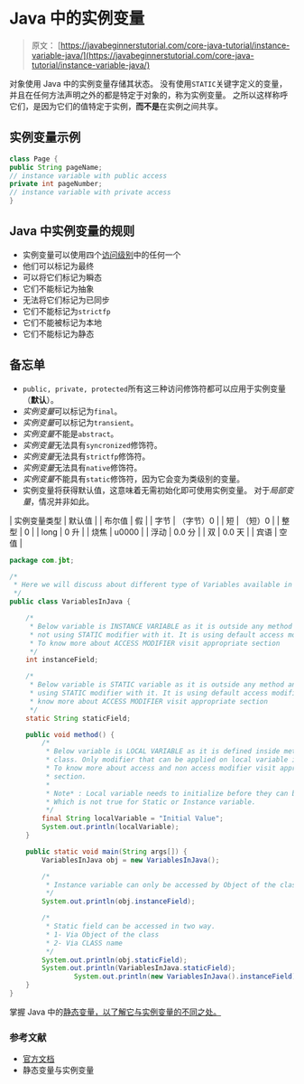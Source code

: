 # Java 中的实例变量

> 原文： [https://javabeginnerstutorial.com/core-java-tutorial/instance-variable-java/](https://javabeginnerstutorial.com/core-java-tutorial/instance-variable-java/)

对象使用 Java 中的实例变量存储其状态。 没有使用`STATIC`关键字定义的变量，并且在任何方法声明之外的都是特定于对象的，称为实例变量。 之所以这样称呼它们，是因为它们的值特定于实例，**而不是**在实例之间共享。

## 实例变量示例

```java
class Page {
public String pageName;
// instance variable with public access
private int pageNumber;
// instance variable with private access
}
```

## Java 中实例变量的规则

*   实例变量可以使用四个[访问级别](https://javabeginnerstutorial.com/core-java-tutorial/access-modifier-in-java/)中的任何一个
*   他们可以标记为最终
*   可以将它们标记为瞬态
*   它们不能标记为抽象
*   无法将它们标记为已同步
*   它们不能标记为`strictfp`
*   它们不能被标记为本地
*   它们不能标记为静态

## 备忘单

*   `public, private, protected`所有这三种访问修饰符都可以应用于实例变量（**默认**）。
*   *实例变量*可以标记为`final`。
*   *实例变量*可以标记为`transient`。
*   *实例变量*不能是`abstract`。
*   *实例变量*无法具有`syncronized`修饰符。
*   *实例变量*无法具有`strictfp`修饰符。
*   *实例变量*无法具有`native`修饰符。
*   *实例变量*不能具有`static`修饰符，因为它会变为类级别的变量。
*   实例变量将获得默认值，这意味着无需初始化即可使用实例变量。 对于*局部变量*，情况并非如此。

| 实例变量类型 | 默认值 |
| 布尔值 | 假 |
| 字节 | （字节）0 |
| 短 | （短）0 |
| 整型 | 0 |
| long | 0 升 |
| 烧焦 | u0000 |
| 浮动 | 0.0 分 |
| 双 | 0.0 天 |
| 宾语 | 空值 |

```java
package com.jbt;

/*
 * Here we will discuss about different type of Variables available in Java
 */
public class VariablesInJava {

	/*
	 * Below variable is INSTANCE VARIABLE as it is outside any method and it is
	 * not using STATIC modifier with it. It is using default access modifier.
	 * To know more about ACCESS MODIFIER visit appropriate section
	 */
	int instanceField;

	/*
	 * Below variable is STATIC variable as it is outside any method and it is
	 * using STATIC modifier with it. It is using default access modifier. To
	 * know more about ACCESS MODIFIER visit appropriate section
	 */
	static String staticField;

	public void method() {
		/*
		 * Below variable is LOCAL VARIABLE as it is defined inside method in
		 * class. Only modifier that can be applied on local variable is FINAL.
		 * To know more about access and non access modifier visit appropriate
		 * section.
		 *
		 * Note* : Local variable needs to initialize before they can be used.
		 * Which is not true for Static or Instance variable.
		 */
		final String localVariable = "Initial Value";
		System.out.println(localVariable);
	}

	public static void main(String args[]) {
		VariablesInJava obj = new VariablesInJava();

		/*
		 * Instance variable can only be accessed by Object of the class only as below.
		 */
		System.out.println(obj.instanceField);

		/*
		 * Static field can be accessed in two way.
		 * 1- Via Object of the class
		 * 2- Via CLASS name
		 */
		System.out.println(obj.staticField);
		System.out.println(VariablesInJava.staticField);
                System.out.println(new VariablesInJava().instanceField);
	}
}
```

掌握 Java 中的[静态变量，以了解它与实例变量的不同之处。](https://javabeginnerstutorial.com/core-java-tutorial/java-static-keyword/)

### 参考文献

*   [官方文档](https://docs.oracle.com/javase/tutorial/java/javaOO/classvars.html)
*   静态变量与实例变量

